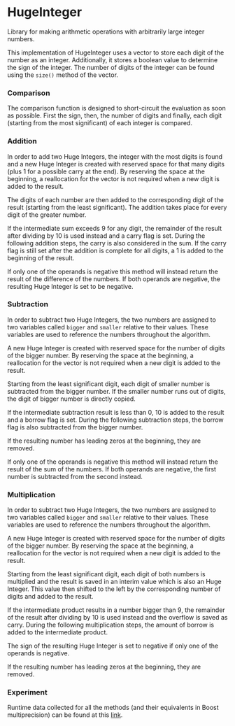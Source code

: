 # HugeInteger
Library for making arithmetic operations with arbitrarily large integer numbers.

This implementation of HugeInteger uses a vector to store each digit of the number as an integer. Additionally, it stores a boolean value to determine the sign of the integer. The number of digits of the integer can be found using the `size()` method of the vector.

### Comparison
The comparison function is designed to short-circuit the evaluation as soon as possible. First the sign, then, the number of digits and finally, each digit (starting from the most significant) of each integer is compared.

### Addition
In order to add two Huge Integers, the integer with the most digits is found and a new Huge Integer is created with reserved space for that many digits (plus 1 for a possible carry at the end). By reserving the space at the beginning, a reallocation for the vector is not required when a new digit is added to the result.

The digits of each number are then added to the corresponding digit of the result (starting from the least significant). The addition takes place for every digit of the greater number.

If the intermediate sum exceeds 9 for any digit, the remainder of the result after dividing by 10 is used instead and a carry flag is set. During the following addition steps, the carry is also considered in the sum. If the carry flag is still set after the addition is complete for all digits, a 1 is added to the beginning of the result.

If only one of the operands is negative this method will instead return the result of the difference of the numbers. If both operands are negative, the resulting Huge Integer is set to be negative.

### Subtraction
In order to subtract two Huge Integers, the two numbers are assigned to two variables called `bigger` and `smaller` relative to their values. These variables are used to reference the numbers throughout the algorithm.

A new Huge Integer is created with reserved space for the number of digits of the bigger number. By reserving the space at the beginning, a reallocation for the vector is not required when a new digit is added to the result.

Starting from the least significant digit, each digit of smaller number is subtracted from the bigger number. If the smaller number runs out of digits, the digit of bigger number is directly copied.

If the intermediate subtraction result is less than 0, 10 is added to the result and a borrow flag is set. During the following subtraction steps, the borrow flag is also subtracted from the bigger number.

If the resulting number has leading zeros at the beginning, they are removed.

If only one of the operands is negative this method will instead return the result of the sum of the numbers. If both operands are negative, the first number is subtracted from the second instead.

### Multiplication
In order to subtract two Huge Integers, the two numbers are assigned to two variables called `bigger` and `smaller` relative to their values. These variables are used to reference the numbers throughout the algorithm.

A new Huge Integer is created with reserved space for the number of digits of the bigger number. By reserving the space at the beginning, a reallocation for the vector is not required when a new digit is added to the result.

Starting from the least significant digit, each digit of both numbers is multiplied and the result is saved in an interim value which is also an Huge Integer. This value then shifted to the left by the corresponding number of digits and added to the result.

If the intermediate product results in a number bigger than 9, the remainder of the result after dividing by 10 is used instead and the overflow is saved as carry. During the following multiplication steps, the amount of borrow is added to the intermediate product.

The sign of the resulting Huge Integer is set to negative if only one of the operands is negative.

If the resulting number has leading zeros at the beginning, they are removed.

### Experiment
Runtime data collected for all the methods (and their equivalents in Boost multiprecision) can be found at this [link](https://mcmasteru365-my.sharepoint.com/:x:/g/personal/seckinb_mcmaster_ca/EYajD46skmFNgNcxUH6FRQ4BIEHwaHOLtr5MbfW3GGCmPg?e=wmQQVN).
